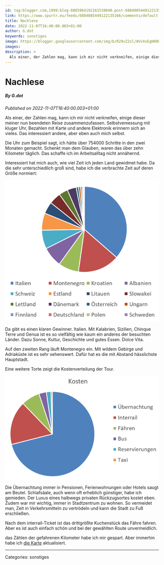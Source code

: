 ```yaml
---
id: tag:blogger.com,1999:blog-8885964192161538040.post-6884085449122135166
link: https://www.spurtr.eu/feeds/6884085449122135166/comments/default
title: Nachlese
date: 2022-11-07T16:40:00.003+01:00
author: G.dot
keywords: sonstiges
image: https://blogger.googleusercontent.com/img/b/R29vZ2xl/AVvXsEgH80OnDLq-p8gddL4FQT_DxnLobxt47lLaOEeUHev47nznuri4FYoe-4MgHiGuxWBjmxxW6N9kRlbdYAkh8x1D-lID7hay8xPTukA3yi5e5Cs4I06rjHQqoWRGY6OtidcEvF7PCvykz0o/s72-c/1667653677080198-0.png
images: 
description: >
  Als einer, der Zahlen mag, kann ich mir nicht verkneifen, einige dieser meiner nun beendeten Reise zusammenzufassen. Selbstvemessung mit kluger Uhr, Bezahlen mit Karte und andere Elektronik erinnern sich an vieles. Das interessiert andere, aber eben auch mich selbst.Die Uhr zum Beispiel sagt, ich hätte über 754000 Schritte in den
---
```

# Nachlese
##### By G.dot
_Published on 2022-11-07T16:40:00.003+01:00_

Als einer, der Zahlen mag, kann ich mir nicht verkneifen, einige dieser meiner nun beendeten Reise zusammenzufassen. Selbstvemessung mit kluger Uhr, Bezahlen mit Karte und andere Elektronik erinnern sich an vieles. Das interessiert andere, aber eben auch mich selbst.

Die Uhr zum Beispiel sagt, ich hätte über 754000 Schritte in den zwei Monaten gemacht. Schenkt man dem Glauben, waren das über zehn Kilometer täglich. Das schaffe ich im Arbeitsalltag nicht annähernd.

Interessiert hat mich auch, wie viel Zeit ich jeden Land gewidmet habe. Da die sehr unterschiedlich groß sind, habe ich die verbrachte Zeit auf deren Größe normiert:

  

[![](pics/1667653677080198-0.png)](pics/1667653677080198-0.png)

  

Da gibt es einen klaren Gewinner. Italien. Mit Kalabrien, Sizilien, Chinque Terre und Genua ist es so vielfältig wie kaum ein anderes der besuchten Länder. Dazu Sonne, Kultur, Geschichte und gutes Essen. Dolce Vita.

Auf den zweiten Rang läuft Montenegro ein. Mit wildem Gebirge und Adriaküste ist es sehr sehenswert. Dafür hat es die mit Abstand hässlichste Hauptstadt.

Eine weitere Torte zeigt die Kostenverteilung der Tour.

  

[![](pics/1667653674809831-1.png)](pics/1667653674809831-1.png)

  

Die Übernachtung immer in Pensionen, Ferienwohnungen oder Hotels saugt am Beutel. Schlafsäale, auch wenn oft erheblich günstiger, habe ich gemieden. Der Luxus eines halbwegs privaten Rückzugsortes kostet eben. Zudem war mir wichtig, immer in Stadtzentrum zu wohnen. So vermeidet man, Zeit in Verkehrsmitteln zu vertrödeln und kann die Stadt zu Fuß erschließen. 

Nach dem interrail-Ticket ist das drittgrößte Kuchenstück das Fähre fahren. Aber es ist auch einfach schön und bei der gewählten Route unvermeidlich.

das Zählen der gefahrenen Kilometer habe ich mir gespart. Aber immerhin habe ich [die Karte](https://www.spurtr.eu/p/karte.html) aktualisiert.

---
Categories: sonstiges